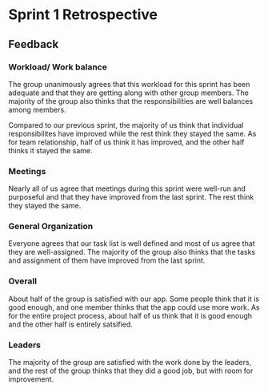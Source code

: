 # Sprint 1 Retrospective



## Feedback

### Workload/ Work balance

The group unanimously agrees that this workload for this sprint has been adequate and that they are getting along with other group members. The majority of the group also thinks that the responsibilities are well balances among members.

Compared to our previous sprint, the majority of us think that individual responsibilites have improved while the rest think they stayed the same. As for team relationship, half of us think it has improved, and the other half thinks it stayed the same.

### Meetings

Nearly all of us agree that meetings during this sprint were well-run and purposeful and that they have improved from the last sprint. The rest think they stayed the same.

### General Organization

Everyone agrees that our task list is well defined and most of us agree that they are well-assigned. The majority of the group also thinks that the tasks and assignment of them have improved from the last sprint.

### Overall

About half of the group is satisfied with our app. Some people think that it is good enough, and one member thinks that the app could use more work. As for the entire project process, about half of us think that it is good enough and the other half is entirely satsified.

### Leaders

The majority of the group are satisfied with the work done by the leaders, and the rest of the group thinks that they did a good job, but with room for improvement.
